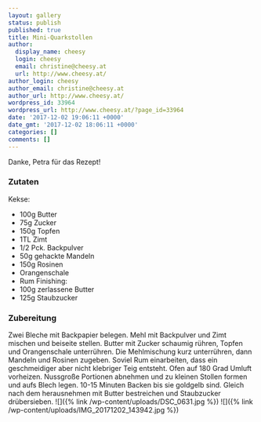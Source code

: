 ```yaml
---
layout: gallery
status: publish
published: true
title: Mini-Quarkstollen
author:
  display_name: cheesy
  login: cheesy
  email: christine@cheesy.at
  url: http://www.cheesy.at/
author_login: cheesy
author_email: christine@cheesy.at
author_url: http://www.cheesy.at/
wordpress_id: 33964
wordpress_url: http://www.cheesy.at/?page_id=33964
date: '2017-12-02 19:06:11 +0000'
date_gmt: '2017-12-02 18:06:11 +0000'
categories: []
comments: []
---
```

Danke, Petra für das Rezept!
### Zutaten
Kekse:
- 100g Butter
- 75g Zucker
- 150g Topfen
- 1TL Zimt
- 1/2 Pck. Backpulver
- 50g gehackte Mandeln
- 150g Rosinen
- Orangenschale
- Rum
Finishing:
- 100g zerlassene Butter
- 125g Staubzucker
### Zubereitung
Zwei Bleche mit Backpapier belegen.
Mehl mit Backpulver und Zimt mischen und beiseite stellen.
Butter mit Zucker schaumig rühren, Topfen und Orangenschale unterrühren. Die Mehlmischung kurz unterrühren, dann Mandeln und Rosinen zugeben. Soviel Rum einarbeiten, dass ein geschmeidiger aber nicht klebriger Teig entsteht.
Ofen auf 180 Grad Umluft vorheizen.
Nussgroße Portionen abnehmen und zu kleinen Stollen formen und aufs Blech legen. 10-15 Minuten Backen bis sie goldgelb sind.
Gleich nach dem herausnehmen mit Butter bestreichen und Staubzucker drübersieben.
![]({% link /wp-content/uploads/DSC_0631.jpg %})
![]({% link /wp-content/uploads/IMG_20171202_143942.jpg %})

